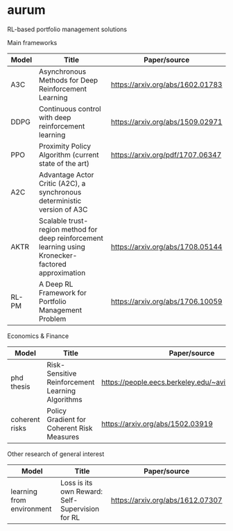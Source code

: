 # aurum
 RL-based portfolio management solutions


Main frameworks

| Model  | Title | Paper/source       |
| ------ | ----- | ------------------ |
| A3C  | Asynchronous Methods for Deep Reinforcement Learning  | https://arxiv.org/abs/1602.01783  |
| DDPG  | Continuous control with deep reinforcement learning  | https://arxiv.org/abs/1509.02971  |
| PPO  | Proximity Policy Algorithm (current state of the art)  | https://arxiv.org/pdf/1707.06347  |
| A2C  | Advantage Actor Critic (A2C), a synchronous deterministic version of A3C  |   |
| AKTR |Scalable trust-region method for deep reinforcement learning using Kronecker-factored approximation| https://arxiv.org/abs/1708.05144 |
| RL-PM| A Deep RL Framework for Portfolio Management Problem  | https://arxiv.org/abs/1706.10059  |



Economics & Finance

| Model  | Title | Paper/source       |
| ------ | ----- | ------------------ |
| phd thesis      | Risk-Sensitive Reinforcement Learning Algorithms | https://people.eecs.berkeley.edu/~avivt/phd_thesis.pdf  |
| coherent risks  | Policy Gradient for Coherent Risk Measures       | https://arxiv.org/abs/1502.03919  |


Other research of general interest

| Model  | Title | Paper/source       |
| ------ | ----- | ------------------ |
| learning from environment  | Loss is its own Reward: Self-Supervision for RL | https://arxiv.org/abs/1612.07307|

